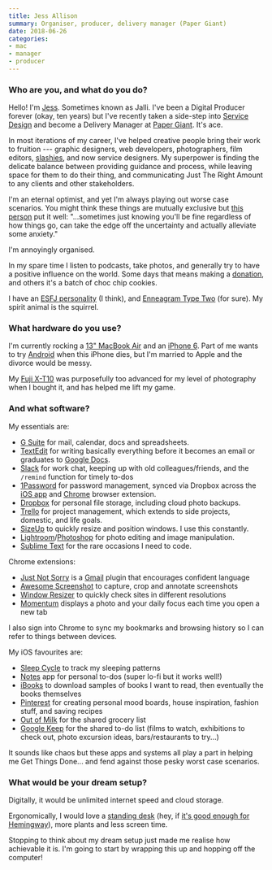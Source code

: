 ```yaml
---
title: Jess Allison
summary: Organiser, producer, delivery manager (Paper Giant)
date: 2018-06-26
categories:
- mac
- manager
- producer
---
```


### Who are you, and what do you do?

Hello! I'm [Jess](http://jessallison.com/ "Jess' website."). Sometimes known as Jalli. I've been a Digital Producer forever (okay, ten years) but I've recently taken a side-step into [Service Design](https://medium.com/@shahrsays/so-what-actually-is-service-design-e0ed602b77a9 "A Medium article explaining service design.") and become a Delivery Manager at [Paper Giant](http://papergiant.net/ "A design consultancy in Melbourne."). It's ace.

In most iterations of my career, I've helped creative people bring their work to fruition --- graphic designers, web developers, photographers, film editors, [slashies](https://www.smh.com.au/national/straddle-not-struggle-as-slashies-prove-ultimate-multi-taskers-20110422-1drhg.html "A Sydney Morning Herald article about 'slashies.'"), and now service designers. My superpower is finding the delicate balance between providing guidance and process, while leaving space for them to do their thing, and communicating Just The Right Amount to any clients and other stakeholders.

I'm an eternal optimist, and yet I'm always playing out worse case scenarios. You might think these things are mutually exclusive but [this person](http://organicacupunctureportland.com/on-optimism-the-secret-and-why-preparing-for-the-worst-case-scenario-doesnt-make-you-a-curmudgeony-curmudgeon/ "An article about worst case scenarios and optimism.") put it well: "...sometimes just knowing you'll be fine regardless of how things go, can take the edge off the uncertainty and actually alleviate some anxiety."

I'm annoyingly organised.

In my spare time I listen to podcasts, take photos, and generally try to have a positive influence on the world. Some days that means making a [donation][kiva], and others it's a batch of choc chip cookies.

I have an [ESFJ personality](https://www.16personalities.com/esfj-personality "An article describing the ESFJ personality.") (I think), and [Enneagram Type Two](https://www.enneagraminstitute.com/type-2/ "An article explaining the Ennegram Type Two.") (for sure). My spirit animal is the squirrel.

### What hardware do you use?

I'm currently rocking a [13" MacBook Air][macbook-air] and an [iPhone 6][iphone-6]. Part of me wants to try [Android][] when this iPhone dies, but I'm married to Apple and the divorce would be messy.

My [Fuji X-T10][x-t10] was purposefully too advanced for my level of photography when I bought it, and has helped me lift my game.

### And what software?

My essentials are:

  * [G Suite][g-suite] for mail, calendar, docs and spreadsheets.
  * [TextEdit][] for writing basically everything before it becomes an email or graduates to [Google Docs][google-docs].
  * [Slack][] for work chat, keeping up with old colleagues/friends, and the `/remind` function for timely to-dos
  * [1Password][] for password management, synced via Dropbox across the [iOS app][1password-ios] and [Chrome][] browser extension.
  * [Dropbox][] for personal file storage, including cloud photo backups.
  * [Trello][] for project management, which extends to side projects, domestic, and life goals.
  * [SizeUp][] to quickly resize and position windows. I use this constantly.
  * [Lightroom][]/[Photoshop][] for photo editing and image manipulation.
  * [Sublime Text][sublime-text] for the rare occasions I need to code.

Chrome extensions:

  * [Just Not Sorry][just-not-sorry] is a [Gmail][] plugin that encourages confident language
  * [Awesome Screenshot][awesome-screenshot] to capture, crop and annotate screenshots
  * [Window Resizer][window-resizer] to quickly check sites in different resolutions
  * [Momentum][momentum.2] displays a photo and your daily focus each time you open a new tab

I also sign into Chrome to sync my bookmarks and browsing history so I can refer to things between devices.

My iOS favourites are:

  * [Sleep Cycle][sleep-cycle-ios] to track my sleeping patterns
  * [Notes][notes-ios] app for personal to-dos (super lo-fi but it works well!)
  * [iBooks][ibooks-ios] to download samples of books I want to read, then eventually the books themselves
  * [Pinterest][pinterest-ios] for creating personal mood boards, house inspiration, fashion stuff, and saving recipes
  * [Out of Milk][out-of-milk-ios] for the shared grocery list
  * [Google Keep][google-keep-ios] for the shared to-do list (films to watch, exhibitions to check out, photo excursion ideas, bars/restaurants to try...)

It sounds like chaos but these apps and systems all play a part in helping me Get Things Done... and fend against those pesky worst case scenarios.

### What would be your dream setup?

Digitally, it would be unlimited internet speed and cloud storage.

Ergonomically, I would love a [standing desk][float] (hey, if [it's good enough for Hemingway](https://www.theparisreview.org/interviews/4825/ernest-hemingway-the-art-of-fiction-no-21-ernest-hemingway "An interview with Ernest Hemingway.")), more plants and less screen time.

Stopping to think about my dream setup just made me realise how achievable it is. I'm going to start by wrapping this up and hopping off the computer!

[1password-ios]: https://itunes.apple.com/us/app/1password-password-manager/id568903335 "Password storage software for the iPhone."
[1password]: https://1password.com "Password management software for Mac OS X."
[android]: https://developers.google.com/android/?csw=1 "A mobile phone platform."
[awesome-screenshot]: https://www.awesomescreenshot.com/ "A Chrome extension for capturing and annotating web screenshots."
[chrome]: https://www.google.com/intl/en/chrome/browser/ "A WebKit-based browser, where each tab runs in its own thread."
[dropbox]: https://www.dropbox.com/ "Online syncing and storage."
[float]: https://www.humanscale.com/products/product.cfm?group=float "A standing desk."
[g-suite]: https://gsuite.google.com/ "A hosted solution for email, calendaring and more."
[gmail]: https://mail.google.com/mail/ "Web-based email."
[google-docs]: https://en.wikipedia.org/wiki/Google_Docs "A web-based office suite."
[google-keep-ios]: https://itunes.apple.com/us/app/google-keep/id1029207872 "A client for the note and list service."
[ibooks-ios]: https://itunes.apple.com/us/app/ibooks/id364709193 "A book reader for iOS."
[iphone-6]: https://en.wikipedia.org/wiki/IPhone_6 "A smartphone."
[just-not-sorry]: https://chrome.google.com/webstore/detail/just-not-sorry-the-gmail/fmegmibednnlgojepmidhlhpjbppmlci "A Chrome extension for Gmail that underlines when you apologise."
[kiva]: https://www.kiva.org/ "A nonprofit money lending service."
[lightroom]: https://www.adobe.com/products/photoshop-lightroom.html "Photo management and editing software."
[macbook-air]: https://www.apple.com/macbook-air/ "A very thin laptop."
[momentum.2]: https://chrome.google.com/webstore/detail/momentum/laookkfknpbbblfpciffpaejjkokdgca "A Chrome extension that displays a dashboard in new tabs."
[notes-ios]: https://en.wikipedia.org/wiki/Notes_(application) "A built-in note-taking app."
[out-of-milk-ios]: https://itunes.apple.com/app/id564974992 "A shopping list app."
[photoshop]: https://www.adobe.com/products/photoshop.html "A bitmap image editor."
[pinterest-ios]: https://itunes.apple.com/us/app/pinterest/id429047995 "A client app for the pin service."
[sizeup]: http://www.irradiatedsoftware.com/sizeup/ "Mac software for arranging windows."
[slack]: https://slack.com/ "A collaboration service."
[sleep-cycle-ios]: https://itunes.apple.com/us/app/sleep-cycle-alarm-clock/id320606217 "A sleep tracking and analysis app."
[sublime-text]: http://www.sublimetext.com/ "A coder's text editor."
[textedit]: http://web.archive.org/web/20200525165141/https://support.apple.com/en-us/HT2523 "A text editor included with Mac OS X."
[trello]: https://trello.com/ "A project management service."
[window-resizer]: https://chrome.google.com/webstore/detail/window-resizer/kkelicaakdanhinjdeammmilcgefonfh "A Chrome extension for resizing the window to a list of presets."
[x-t10]: http://www.fujifilmusa.com/products/digital_cameras/x/fujifilm_x_t10/ "A 16 megapixel mirrorless camera."
